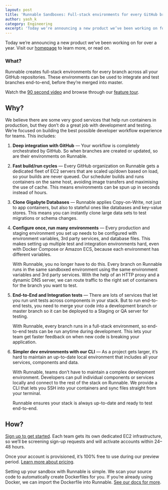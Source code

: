 ```yaml
---
layout: post
title: 'Runnable Sandboxes: Full-stack environments for every GitHub branch'
author: yash_k
category: Engineering
excerpt: 'Today we’re announcing a new product we’ve been working on for over a year. Visit our <a class="link" href="https://runnable.com/" target="_blank">homepage</a> to learn more, or read on.'
---
```


<p class="p intro">Today we’re announcing a new product we’ve been working on for over a year. Visit our <a class="link" href="https://runnable.com/" target="_blank">homepage</a> to learn more, or read on.</p>

<h3 class="h3">What?</h3>

<p class="p">Runnable creates full-stack environments for every branch across all your GitHub repositories. These environments can be used to integrate and test branches end-to-end, before they’re merged into master.</p>

<p class="p">Watch the <a class="link" href="https://youtu.be/mBR-_5dXH4w">90 second video</a> and browse through our <a class="link" href="https://runnable.com/product.html" target="_blank">feature tour</a>.</p>

<h2>Why?</h2>

<p class="p">We believe there are some very good services that help run containers in production, but they don’t do a great job with development and testing. We’re focused on building the best possible developer workflow experience for teams. This includes:</p>

<ol class="ol"><li class="li"><p class="p"><strong class="strong">Deep integration with GitHub</strong> — Your workflow is completely orchestrated by GitHub. So when branches are created or updated, so are their environments on Runnable.</p></li>

<li class="li"><p class="p"><strong class="strong">Fast build/run cycles</strong> — Every GitHub organization on Runnable gets a dedicated fleet of EC2 servers that are scaled up/down based on load, so your builds are never queued. Our scheduler builds and runs containers on the same host, avoiding image transfers and maximising the use of cache. This means environments can be spun up in seconds instead of hours.</p></li>

<li class="li"><p class="p"><strong class="strong">Clone Gigabyte Databases</strong> — Runnable applies Copy-on-Write, not just to app containers, but also to stateful ones like databases and key-value stores. This means you can instantly clone large data sets to test migrations or schema changes.</p></li>

<li class="li"><p class="p"><strong class="strong">Configure once, run many environments</strong> — Every production and staging environment you set up needs to be configured with environment variables, 3rd party services, and database files. This makes setting up multiple test and integration environments hard, even with Docker Compose or Amazon ECS, because each environment has different variables.</p><p class="p">With Runnable, you no longer have to do this. Every branch on Runnable runs in the same sandboxed environment using the same environment variables and 3rd party services. With the help of an HTTP proxy and a dynamic DNS server, we can route traffic to the right set of containers for the branch you want to test.</p></li>

<li class="li"><p class="p"><strong class="strong">End-to-End and Integration tests</strong> — There are lots of services that let you run unit tests across components in your stack. But to run end-to-end tests, you need to merge your code into a development branch or master branch so it can be deployed to a Staging or QA server for testing.</p><p class="p">With Runnable, every branch runs in a full-stack environment, so end-to-end tests can be run anytime during development. This lets your team get faster feedback on when new code is breaking your application.</p></li>

<li class="li"><p class="p"><strong class="strong">Simpler dev environments with our CLI</strong> — As a project gets larger, it’s hard to maintain an up-to-date local environment that includes all your services, components and data.</p><p class="p">With Runnable, teams don’t have to maintain a complex development environment. Developers can pull individual components or services locally and connect to the rest of the stack on Runnable. We provide a CLI that lets you SSH into your containers and sync files straight from your terminal.</p><p class="p">Runnable ensures your stack is always up-to-date and ready to test end-to-end.</p></li>
</ol><h2 class="h2">How?</h2>

<p class="p"><a class="link" href="https://runnable.com/" target="_blank">Sign up to get started</a>. Each team gets its own dedicated EC2 infrastructure, so we’ll be screening sign-up requests and will activate accounts within 24–48 hours.</p>

<p class="p">Once your account is provisioned, it’s 100% free to use during our preview period. <a class="link" href="http://blog.runnable.com/private/141107158076/tumblr_o43mfmwB671t3hjy4" target="_blank">Learn more about pricing</a>.</p>

<p class="p">Setting up your sandbox with Runnable is simple. We scan your source code to automatically create Dockerfiles for you. If you’re already using Docker, we can import the Dockerfile into Runnable. <a class="link" href="http://support.runnable.io/" target="_blank">See our docs for more</a>.</p>
